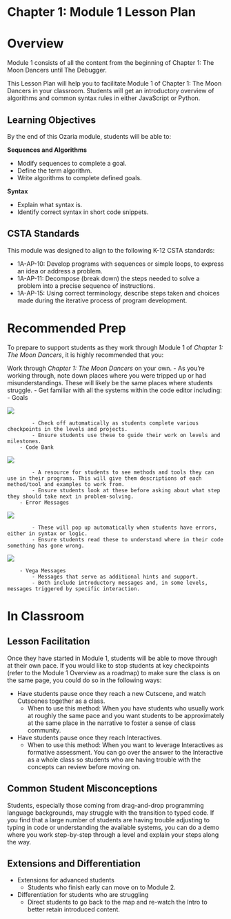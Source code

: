 # Chapter 1: Module 1 Lesson Plan

# Overview

Module 1 consists of all the content from the beginning of Chapter 1: The Moon Dancers until The Debugger.

This Lesson Plan will help you to facilitate Module 1 of Chapter 1: The Moon Dancers in your classroom. Students will get an introductory overview of algorithms and common syntax rules in either JavaScript or Python.

## Learning Objectives

By the end of this Ozaria module, students will be able to:

**Sequences and Algorithms**

- Modify sequences to complete a goal.
- Define the term algorithm.
- Write  algorithms to complete defined goals.

**Syntax**

- Explain what syntax is.
- Identify correct syntax in short code snippets.

## CSTA Standards

This module was designed to align to the following K-12 CSTA standards:

- 1A-AP-10: Develop programs with sequences or simple loops, to express an idea or address a problem.
- 1A-AP-11: Decompose (break down) the steps needed to solve a problem into a precise sequence of instructions.
- 1A-AP-15: Using correct terminology, describe steps taken and choices made during the iterative process of program development.

# Recommended Prep

To prepare to support students as they work through Module 1 of _Chapter 1: The Moon Dancers_, it is highly recommended that you:

Work through _Chapter 1: The Moon Dancers_ on your own.
    - As you’re working through, note down places where you were tripped up or had misunderstandings. These will likely be the same places where students struggle.
    - Get familiar with all the systems within the code editor including:
        - Goals

![](https://static.slab.com/prod/uploads/posts/images/8BkKMZSVnl4Lgs9NamkP9DCr.png)



            - Check off automatically as students complete various checkpoints in the levels and projects. 
            - Ensure students use these to guide their work on levels and milestones. 
        - Code Bank

![](https://static.slab.com/prod/uploads/posts/images/DJrjtVjnH5D70oqB5b-9PEJG.png)



            - A resource for students to see methods and tools they can use in their programs. This will give them descriptions of each method/tool and examples to work from. 
            - Ensure students look at these before asking about what step they should take next in problem-solving.
        - Error Messages

![](https://static.slab.com/prod/uploads/posts/images/nPTNM0mkkyvpsAX99vCPXgLk.png)



            - These will pop up automatically when students have errors, either in syntax or logic. 
            - Ensure students read these to understand where in their code something has gone wrong.

![](https://static.slab.com/prod/uploads/posts/images/5R9srlWfqooLLgcNLtxfLYAJ.png)



        - Vega Messages
            - Messages that serve as additional hints and support.
            - Both include introductory messages and, in some levels, messages triggered by specific interaction.

# In Classroom

## Lesson Facilitation

Once they have started in Module 1, students will be able to move through at their own pace. If you would like to stop students at key checkpoints (refer to the Module 1 Overview as a roadmap) to make sure the class is on the same page, you could do so in the following ways:

- Have students pause once they reach a new Cutscene, and watch Cutscenes together as a class.
    - When to use this method: When you have students who usually work at roughly the same pace and you want students to be approximately at the same place in the narrative to foster a sense of class community.
- Have students pause once they reach Interactives.
    - When to use this method: When you want to leverage Interactives as formative assessment. You can go over the answer to the Interactive as a whole class so students who are having trouble with the concepts can review before moving on.

## Common Student Misconceptions

Students, especially those coming from drag-and-drop programming language backgrounds, may struggle with the transition to typed code. If you find that a large number of students are having trouble adjusting to typing in code or understanding the available systems, you can do a demo where you work step-by-step through a level and explain your steps along the way.

## Extensions and Differentiation

- Extensions for advanced students
    - Students who finish early can move on to Module 2.
- Differentiation for students who are struggling
    - Direct students to go back to the map and re-watch the Intro to better retain introduced content.

